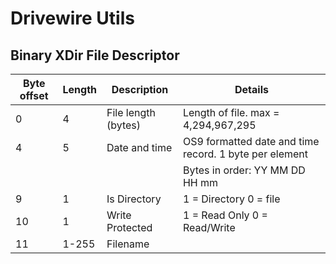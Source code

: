 # Drivewire Utils #

## Binary XDir File Descriptor ##

| Byte offset | Length | Description         | Details                                                |
|-------------|--------|---------------------|--------------------------------------------------------|
| 0           | 4      | File length (bytes) | Length of file. max = 4,294,967,295                    |
| 4           | 5      | Date and time       | OS9 formatted date and time record. 1 byte per element |
|             |        |                     | Bytes in order: YY MM DD HH mm                         |
| 9           | 1      | Is Directory        | 1 = Directory 0 = file                                 |
| 10          | 1      | Write Protected     | 1 = Read Only 0 = Read/Write                           |
| 11          | 1-255  | Filename            |                                                        |

